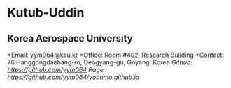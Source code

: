 # Kutub-Uddin
## Korea Aerospace University



*Email: yym064@kau.kr
*Office: Room #402, Research Building
*Contact: 76 Hanggongdaehang-ro, Deogyang-gu, Goyang, Korea
*Github: https://github.com/yym064
*Page : https://github.com/yym064/yoonmo.github.io**


